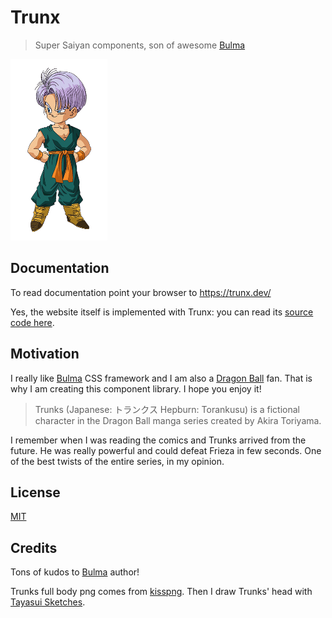 # Trunx

> Super Saiyan components, son of awesome [Bulma]

<img src="./media/trunks.png" height="290"/>

## Documentation

To read documentation point your browser to https://trunx.dev/

Yes, the website itself is implemented with Trunx: you can read its [source code here](https://github.com/fibo/trunx/tree/main/webapps/trunx-docs).

## Motivation

I really like [Bulma] CSS framework and I am also a [Dragon Ball](https://en.wikipedia.org/wiki/Dragon_Ball) fan.
That is why I am creating this component library. I hope you enjoy it!

> Trunks (Japanese: トランクス Hepburn: Torankusu) is a fictional character in the Dragon Ball manga series created by Akira Toriyama.

I remember when I was reading the comics and Trunks arrived from the future. He was really powerful and could defeat Frieza in few seconds. One of the best twists of the entire series, in my opinion.

## License

[MIT](https://fibo.github.io/mit-license)

## Credits

Tons of kudos to [Bulma] author!

Trunks full body png comes from [kisspng](https://www.kisspng.com/png-trunks-gohan-goku-goten-bulma-1996965/).
Then I draw Trunks' head with [Tayasui Sketches](https://tayasui.com/sketches/).

[Bulma]: https://bulma.io "Bulma CSS framework"
